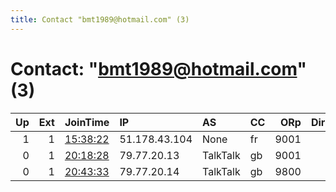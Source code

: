 ```yaml
---
title: Contact "bmt1989@hotmail.com" (3)
---
```


# Contact: "bmt1989@hotmail.com" (3)

|   Up |   Ext | JoinTime                                                                                            | IP            | AS       | CC   |   ORp |   Dirp | OS    | Version   | Nickname      |   eFamMembers |
|-----:|------:|:----------------------------------------------------------------------------------------------------|:--------------|:---------|:-----|------:|-------:|:------|:----------|:--------------|--------------:|
|    1 |     1 | [15:38:22](https://metrics.torproject.org/rs.html#details/12BD3BE63DBFB8AEE8698C59FFF9D71DEB9393D8) | 51.178.43.104 | None     | fr   |  9001 |      0 | Linux | 0.4.2.7   | ModdersHeaven |             1 |
|    0 |     1 | [20:18:28](https://metrics.torproject.org/rs.html#details/97709E0DD8B0983A48CAAC3CCF7609AD3EBEE147) | 79.77.20.13   | TalkTalk | gb   |  9001 |      0 | Linux | 0.4.2.7   | ModderHeaven  |             1 |
|    0 |     1 | [20:43:33](https://metrics.torproject.org/rs.html#details/23CFFBE05B9FC069CB8B8BE8C00431207FA4D795) | 79.77.20.14   | TalkTalk | gb   |  9800 |      0 | Linux | 0.4.2.7   | ModderzHeaven |             1 |
